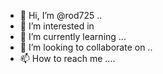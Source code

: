 - 👋 Hi, I’m @rod725 ..
- 👀 I’m interested in 
- 🌱 I’m currently learning ...
- 💞️ I’m looking to collaborate on ..
- 📫 How to reach me ....

<!---
rod725/rod725 is a ✨ special ✨ repository because its `README.md` (this file) appears on your GitHub profile.
You can click the Preview link to take a look at your changes.
--->
